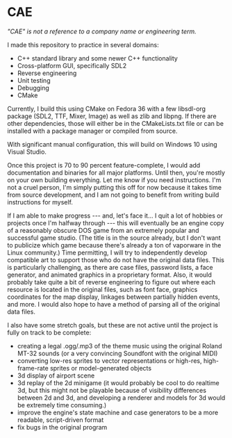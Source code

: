 # CAE

*"CAE" is not a reference to a company name or engineering term.*

I made this repository to practice in several domains:

- C++ standard library and some newer C++ functionality
- Cross-platform GUI, specifically SDL2
- Reverse engineering
- Unit testing
- Debugging
- CMake

Currently, I build this using CMake on Fedora 36 with a few libsdl-org package (SDL2, TTF, Mixer, Image) as well as zlib and libpng. If there are other dependencies, those will either be in the CMakeLists.txt file or can be installed with a package manager or compiled from source.

With significant manual configuration, this will build on Windows 10 using Visual Studio.

Once this project is 70 to 90 percent feature-complete, I would add documentation and binaries for all major platforms. Until then, you're mostly on your own building everything. Let me know if you need instructions. I'm not a cruel person, I'm simply putting this off for now because it takes time from source development, and I am not going to benefit from writing build instructions for myself.

If I am able to make progress --- and, let's face it... I quit a lot of hobbies or projects once I'm halfway through --- this will eventually be an engine copy of a reasonably obscure DOS game from an extremely popular and successful game studio. (The title is in the source already, but I don't want to publicize which game because there's already a ton of vaporware in the Linux community.) Time permitting, I will try to independently develop compatible art to support those who do not have the original data files. This is particularly challenging, as there are case files, password lists, a face generator, and animated graphics in a proprietary format. Also, it would probably take quite a bit of reverse engineering to figure out where each resource is located in the original files, such as font face, graphics coordinates for the map display, linkages between partially hidden events, and more. I would also hope to have a method of parsing all of the original data files.

I also have some stretch goals, but these are not active until the project is fully on track to be complete:

- creating a legal .ogg/.mp3 of the theme music using the original Roland MT-32 sounds (or a very convincing Soundfont with the original MIDI)
- converting low-res sprites to vector representations or high-res, high-frame-rate sprites or model-generated objects
- 3d display of airport scene
- 3d replay of the 2d minigame (it would probably be cool to do realtime 3d, but this might not be playable because of visibility differences between 2d and 3d, and developing a renderer and models for 3d would be extremely time consuming.)
- improve the engine's state machine and case generators to be a more readable, script-driven format
- fix bugs in the original program

